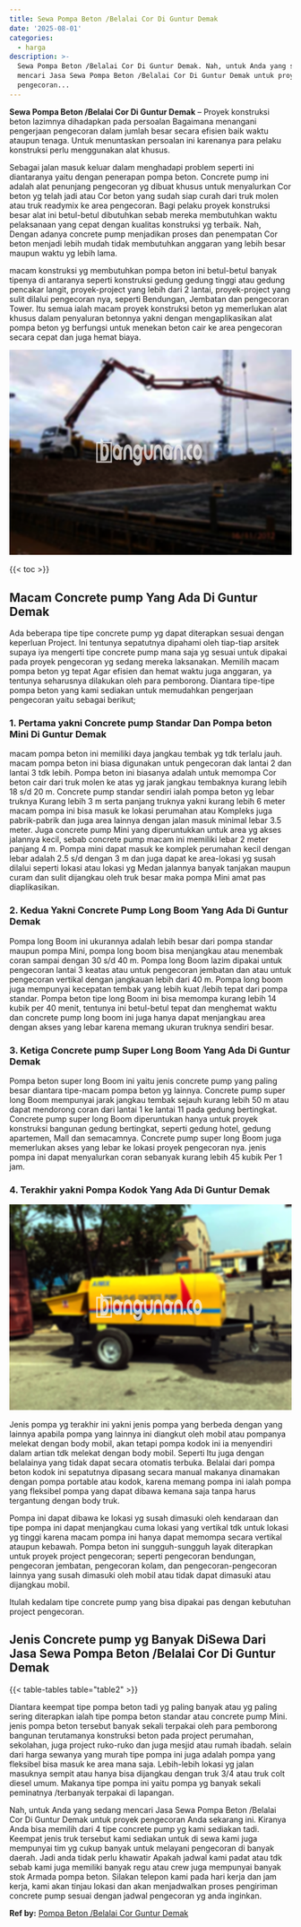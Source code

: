 ```yaml
---
title: Sewa Pompa Beton /Belalai Cor Di Guntur Demak
date: '2025-08-01'
categories:
  - harga
description: >-
  Sewa Pompa Beton /Belalai Cor Di Guntur Demak. Nah, untuk Anda yang sedang
  mencari Jasa Sewa Pompa Beton /Belalai Cor Di Guntur Demak untuk proyek
  pengecoran...
---
```


**Sewa Pompa Beton /Belalai Cor Di Guntur Demak** – Proyek konstruksi beton lazimnya dihadapkan pada persoalan Bagaimana menangani pengerjaan pengecoran dalam jumlah besar secara efisien baik waktu ataupun tenaga. Untuk menuntaskan persoalan ini karenanya para pelaku konstruksi perlu menggunakan alat khusus.

Sebagai jalan masuk keluar dalam menghadapi problem seperti ini diantaranya yaitu dengan penerapan pompa beton. Concrete pump ini adalah alat penunjang pengecoran yg dibuat khusus untuk menyalurkan Cor beton yg telah jadi atau Cor beton yang sudah siap curah dari truk molen atau truk readymix ke area pengecoran. Bagi pelaku proyek konstruksi besar alat ini betul-betul dibutuhkan sebab mereka membutuhkan waktu pelaksanaan yang cepat dengan kualitas konstruksi yg terbaik. Nah, Dengan adanya concrete pump menjadikan proses dan penempatan Cor beton menjadi lebih mudah tidak membutuhkan anggaran yang lebih besar maupun waktu yg lebih lama.

macam konstruksi yg membutuhkan pompa beton ini betul-betul banyak tipenya di antaranya seperti konstruksi gedung gedung tinggi atau gedung pencakar langit, proyek-project yang lebih dari 2 lantai, proyek-project yang sulit dilalui pengecoran nya, seperti Bendungan, Jembatan dan pengecoran Tower. Itu semua ialah macam proyek konstruksi beton yg memerlukan alat khusus dalam penyaluran betonnya yakni dengan mengaplikasikan alat pompa beton yg berfungsi untuk menekan beton cair ke area pengecoran secara cepat dan juga hemat biaya.

![Sewa Pompa Beton /Belalai Cor Di Guntur Demak](/images/sewa-concrete-pump-28.png)

{{< toc >}}

## Macam Concrete pump Yang Ada Di Guntur Demak

Ada beberapa tipe tipe concrete pump yg dapat diterapkan sesuai dengan keperluan Project. Ini tentunya sepatutnya dipahami oleh tiap-tiap arsitek supaya iya mengerti tipe concrete pump mana saja yg sesuai untuk dipakai pada proyek pengecoran yg sedang mereka laksanakan. Memilih macam pompa beton yg tepat Agar efisien dan hemat waktu juga anggaran, ya tentunya seharusnya dilakukan oleh para pemborong. Diantara tipe-tipe pompa beton yang kami sediakan untuk memudahkan pengerjaan pengecoran yaitu sebagai berikut;

### 1\. Pertama yakni Concrete pump Standar Dan Pompa beton Mini Di Guntur Demak

macam pompa beton ini memiliki daya jangkau tembak yg tdk terlalu jauh. macam pompa beton ini biasa digunakan untuk pengecoran dak lantai 2 dan lantai 3 tdk lebih. Pompa beton ini biasanya adalah untuk memompa Cor beton cair dari truk molen ke atas yg jarak jangkau tembaknya kurang lebih 18 s/d 20 m. Concrete pump standar sendiri ialah pompa beton yg lebar truknya Kurang lebih 3 m serta panjang truknya yakni kurang lebih 6 meter macam pompa ini bisa masuk ke lokasi perumahan atau Kompleks juga pabrik-pabrik dan juga area lainnya dengan jalan masuk minimal lebar 3.5 meter. Juga concrete pump Mini yang diperuntukkan untuk area yg akses jalannya kecil, sebab concrete pump macam ini memiliki lebar 2 meter panjang 4 m. Pompa mini dapat masuk ke komplek perumahan kecil dengan lebar adalah 2.5 s/d dengan 3 m dan juga dapat ke area-lokasi yg susah dilalui seperti lokasi atau lokasi yg Medan jalannya banyak tanjakan maupun curam dan sulit dijangkau oleh truk besar maka pompa Mini amat pas diaplikasikan.

### 2\. Kedua Yakni Concrete Pump Long Boom Yang Ada Di Guntur Demak

Pompa long Boom ini ukurannya adalah lebih besar dari pompa standar maupun pompa Mini, pompa long boom bisa menjangkau atau menembak coran sampai dengan 30 s/d 40 m. Pompa long Boom lazim dipakai untuk pengecoran lantai 3 keatas atau untuk pengecoran jembatan dan atau untuk pengecoran vertikal dengan jangkauan lebih dari 40 m. Pompa long boom juga mempunyai kecepatan tembak yang lebih kuat /lebih tepat dari pompa standar. Pompa beton tipe long Boom ini bisa memompa kurang lebih 14 kubik per 40 menit, tentunya ini betul-betul tepat dan menghemat waktu dan concrete pump long boom ini juga hanya dapat menjangkau area dengan akses yang lebar karena memang ukuran truknya sendiri besar.

### 3\. Ketiga Concrete pump Super Long Boom Yang Ada Di Guntur Demak

Pompa beton super long Boom ini yaitu jenis concrete pump yang paling besar diantara tipe-macam pompa beton yg lainnya. Concrete pump super long Boom mempunyai jarak jangkau tembak sejauh kurang lebih 50 m atau dapat mendorong coran dari lantai 1 ke lantai 11 pada gedung bertingkat. Concrete pump super long Boom diperuntukan hanya untuk proyek konstruksi bangunan gedung bertingkat, seperti gedung hotel, gedung apartemen, Mall dan semacamnya. Concrete pump super long Boom juga memerlukan akses yang lebar ke lokasi proyek pengecoran nya. jenis pompa ini dapat menyalurkan coran sebanyak kurang lebih 45 kubik Per 1 jam.

### 4\. Terakhir yakni Pompa Kodok Yang Ada Di Guntur Demak

![Sewa Pompa Beton /Belalai Cor Di Guntur Demak](/images/sewa-concrete-pump-02.png)

Jenis pompa yg terakhir ini yakni jenis pompa yang berbeda dengan yang lainnya apabila pompa yang lainnya ini diangkut oleh mobil atau pompanya melekat dengan body mobil, akan tetapi pompa kodok ini ia menyendiri dalam artian tdk melekat dengan body mobil. Seperti Itu juga dengan belalainya yang tidak dapat secara otomatis terbuka. Belalai dari pompa beton kodok ini sepatutnya dipasang secara manual makanya dinamakan dengan pompa portable atau kodok, karena memang pompa ini ialah pompa yang fleksibel pompa yang dapat dibawa kemana saja tanpa harus tergantung dengan body truk.

Pompa ini dapat dibawa ke lokasi yg susah dimasuki oleh kendaraan dan tipe pompa ini dapat menjangkau cuma lokasi yang vertikal tdk untuk lokasi yg tinggi karena macam pompa ini hanya dapat memompa secara vertikal ataupun kebawah. Pompa beton ini sungguh-sungguh layak diterapkan untuk proyek project pengecoran; seperti pengecoran bendungan, pengecoran jembatan, pengecoran kolam, dan pengecoran-pengecoran lainnya yang susah dimasuki oleh mobil atau tidak dapat dimasuki atau dijangkau mobil.

Itulah kedalam tipe concrete pump yang bisa dipakai pas dengan kebutuhan project pengecoran.

## Jenis Concrete pump yg Banyak DiSewa Dari Jasa Sewa Pompa Beton /Belalai Cor Di Guntur Demak

{{< table-tables table="table2" >}}

Diantara keempat tipe pompa beton tadi yg paling banyak atau yg paling sering diterapkan ialah tipe pompa beton standar atau concrete pump Mini. jenis pompa beton tersebut banyak sekali terpakai oleh para pemborong bangunan terutamanya konstruksi beton pada project perumahan, sekolahan, juga project ruko-ruko dan juga mesjid atau rumah ibadah. selain dari harga sewanya yang murah tipe pompa ini juga adalah pompa yang fleksibel bisa masuk ke area mana saja. Lebih-lebih lokasi yg jalan masuknya sempit atau hanya bisa dijangkau dengan truk 3/4 atau truk colt diesel umum. Makanya tipe pompa ini yaitu pompa yg banyak sekali peminatnya /terbanyak terpakai di lapangan.

Nah, untuk Anda yang sedang mencari Jasa Sewa Pompa Beton /Belalai Cor Di Guntur Demak untuk proyek pengecoran Anda sekarang ini. Kiranya Anda bisa memilih dari 4 tipe concrete pump yg kami sediakan tadi. Keempat jenis truk tersebut kami sediakan untuk di sewa kami juga mempunyai tim yg cukup banyak untuk melayani pengecoran di banyak daerah. Jadi anda tidak perlu khawatir Apakah jadwal kami padat atau tdk sebab kami juga memiliki banyak regu atau crew juga mempunyai banyak stok Armada pompa beton. Silakan telepon kami pada hari kerja dan jam kerja, kami akan tinjau lokasi dan akan menjadwalkan proses pengiriman concrete pump sesuai dengan jadwal pengecoran yg anda inginkan.

**Ref by:** [Pompa Beton /Belalai Cor Guntur Demak](https://id.wikipedia.org/wiki/Pompa)
